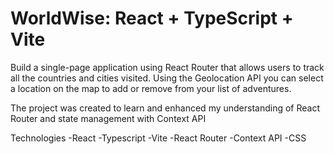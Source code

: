 # WorldWise: React + TypeScript + Vite

Build a single-page application using React Router that allows users to track all the countries and cities visited.
Using the Geolocation API you can select a location on the map to add or remove from your list of adventures.

The project was created to learn and enhanced my understanding of React Router and state management with Context API

Technologies
-React
-Typescript
-Vite
-React Router
-Context API
-CSS
